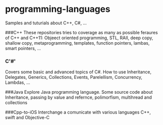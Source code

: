 # programming-languages

Samples and tuturials about C++, C#, ...


###C++
These repositories tries to coverage as many as possible feraures of C++ and C++11: Objeect oriented programming, STL, RAII, deep copy, shallow copy, metaprogramming, templates, function pointers, lambas, smart pointers, ...


### C'#'
Covers some basic and advanced topics of C#. How to use Inheritance, Delegates, Generics, Collections, Events, Parelellism, Concurrency, Lambdas, ...

###Java
Explore Java programming language. Some source code about Inheritance, passing by value and refernce, polimorfism, multihread and collections 

###Cpp-to-iOS
Interchange a comunicate with various languages C++, swift and Objective-C


